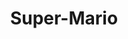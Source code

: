 ---
pid: fs293
title: Super-Mario
location_transcription: 33rd + Market
coordinates: "[-75.189453373884, 39.955599357342]"
zipcode: '19143'
gen_neighborhood: West Philadelphia
neighborhood: University City
outside_phl: 
age: '38'
age_range: 30-39
instagram: 
image_file_name: fs_293.jpg
proposal_transcription: |-
  -Replace 'Mario the Magnificent' statue @ Drexel on 33rd+Market w/ giant dragon head that implies a much larger dragon looming over entire Drexel campus.
  -Head ties in to nearby underground steam vent for fuming dragon nostrils. Other fragments of dragon
topic: Education
topic_summary: 0, 0
type: Sculpture Statue,Digital Project
keywords_other: Drexel, dragon, drexel university
credit: JJ Tiziou
image_labels: 
twitter: jjtiziou
facebook: 
permalink: "/monuments/fs293/"
layout: item-page
---